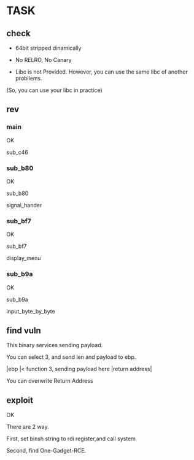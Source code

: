 # TASK

## check

- 64bit stripped dinamically

- No RELRO, No Canary

- Libc is not Provided. However, you can use the same libc of another probilems.

(So, you can use your libc in practice)

## rev

### main

OK

sub_c46

### sub_b80

OK

sub_b80

signal_hander

### sub_bf7

OK

sub_bf7

display_menu


### sub_b9a

OK

sub_b9a

input_byte_by_byte


## find vuln

This binary services sending payload.

You can select 3, and send len and payload to ebp.

|ebp           |<  function 3, sending payload here
|return address|

You can overwrite Return Address

## exploit

OK

There are 2 way.

First, set binsh string to rdi register,and call system

Second, find One-Gadget-RCE.
